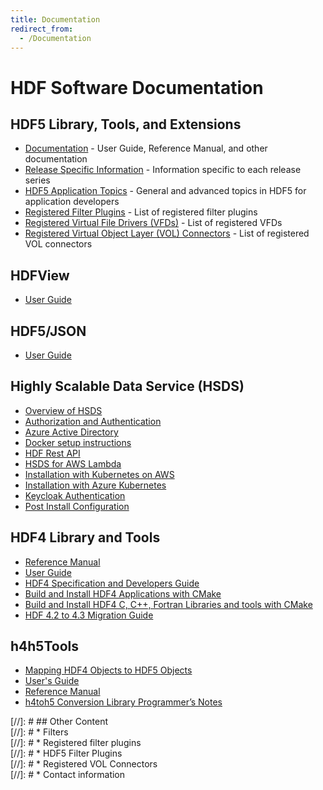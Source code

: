```yaml
---
title: Documentation
redirect_from: 
  - /Documentation
---
```


# HDF Software Documentation

## HDF5 Library, Tools, and Extensions
* [Documentation](https://support.hdfgroup.org/documentation/hdf5/index.html) - User Guide, Reference Manual, and other documentation
* [Release Specific Information](hdf5-docs/release_specific_info.md) - Information specific to each release series
* [HDF5 Application Topics](hdf5-docs/hdf5_topics_list.md) - General and advanced topics in HDF5 for application developers
* [Registered Filter Plugins](https://github.com/HDFGroup/hdf5_plugins/blob/master/docs/RegisteredFilterPlugins.md) - List of registered filter plugins
* [Registered Virtual File Drivers (VFDs)](/documentation/hdf5-docs/registered_virtual_file_drivers_vfds.html) - List of registered VFDs
* [Registered Virtual Object Layer (VOL) Connectors](/documentation/hdf5-docs/registered_vol_connectors.html) - List of registered VOL connectors

## HDFView 

* [User Guide](/releases/documentation/hdfview/UsersGuide/index.html)

## HDF5/JSON

* [User Guide](https://support.hdfgroup.org/documentation/hdf5-json/index.html)

## Highly Scalable Data Service (HSDS)
* [Overview of HSDS](https://www.hdfgroup.org/solutions/highly-scalable-data-service-hsds/) 
* [Authorization and Authentication](https://raw.githubusercontent.com/HDFGroup/hsds/master/docs/authorization.md)
* [Azure Active Directory](https://raw.githubusercontent.com/HDFGroup/hsds/master/docs/azure_ad_setup.md)
* [Docker setup instructions](https://raw.githubusercontent.com/HDFGroup/hsds/master/docs/setup_docker.md)
* [HDF Rest API](https://github.com/HDFGroup/hdf-rest-api/blob/master/README.md) 
* [HSDS for AWS Lambda](https://raw.githubusercontent.com/HDFGroup/hsds/master/docs/aws_lambda_setup.md)
* [Installation with Kubernetes on AWS](https://raw.githubusercontent.com/HDFGroup/hsds/master/docs/kubernetes_install_azure.md)
* [Installation with Azure Kubernetes](https://raw.githubusercontent.com/HDFGroup/hsds/master/docs/kubernetes_install_azure.md)
* [Keycloak Authentication](https://raw.githubusercontent.com/HDFGroup/hsds/master/docs/keycloak_setup.md)
* [Post Install Configuration](https://raw.githubusercontent.com/HDFGroup/hsds/master/docs/post_install.md)

## HDF4 Library and Tools
* [Reference Manual](/documentation/hdf4-docs/HDF4_Reference_Manual.pdf)
* [User Guide](/documentation/hdf4-docs/HDF4_Users_Guide.pdf)
* [HDF4 Specification and Developers Guide](https://github.com/HDFGroup/hdf4doc/blob/master/DSpec/html_FM/DS.pdf) 
* [Build and Install HDF4 Applications with CMake](https://raw.githubusercontent.com/HDFGroup/hdf4/master/release_notes/USING_HDF4_CMake.txt)
* [Build and Install HDF4 C, C++, Fortran Libraries and tools with CMake](https://raw.githubusercontent.com/HDFGroup/hdf4/master/release_notes/INSTALL_CMake.txt)
* [HDF 4.2 to 4.3 Migration Guide](https://raw.githubusercontent.com/HDFGroup/hdf4/master/doc/HDF-4.2-to-4.3-migration.md) 

## h4h5Tools
* [Mapping HDF4 Objects to HDF5 Objects](https://support.hdfgroup.org/archive/support/HDF5/doc/ADGuide/H4toH5Mapping.pdf) 
* [User's Guide](/documentation/h4h5tools-docs/h4toh5lib_UG.pdf)
* [Reference Manual](/documentation/h4h5tools-docs/h4toh5_Conversion_Library_API_Reference_Manual.pdf)
* [h4toh5 Conversion Library Programmer’s Notes](https://support.hdfgroup.org/archive/support/ftp/HDF5/tools/h4toh5/src/unpacked/doc/H4H5ProgrammersNotes.pdf)

[//]: # ## Other Content  
[//]: # * Filters  
[//]: # * Registered filter plugins  
[//]: # * HDF5 Filter Plugins  
[//]: # * Registered VOL Connectors   
[//]: # * Contact information   
